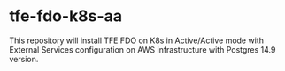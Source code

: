# tfe-fdo-k8s-aa
This repository will install TFE FDO on K8s in Active/Active mode with External Services configuration on AWS infrastructure with Postgres 14.9 version.
